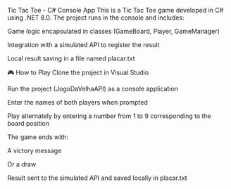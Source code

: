 Tic Tac Toe - C# Console App
This is a Tic Tac Toe game developed in C# using .NET 8.0.
The project runs in the console and includes:

Game logic encapsulated in classes (GameBoard, Player, GameManager)

Integration with a simulated API to register the result

Local result saving in a file named placar.txt

🎮 How to Play
Clone the project in Visual Studio

Run the project (JogoDaVelhaAPI) as a console application

Enter the names of both players when prompted

Play alternately by entering a number from 1 to 9 corresponding to the board position

The game ends with:

A victory message

Or a draw

Result sent to the simulated API and saved locally in placar.txt
